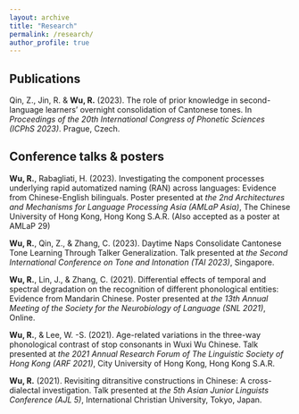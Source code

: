 ```yaml
---
layout: archive
title: "Research"
permalink: /research/
author_profile: true
---
```

## Publications
Qin, Z., Jin, R. & **Wu, R.** (2023). The role of prior knowledge in second-language learners’ overnight consolidation of Cantonese tones. In *Proceedings of the 20th International Congress of Phonetic Sciences (ICPhS 2023)*. Prague, Czech.

## Conference talks & posters
**Wu, R.**, Rabagliati, H. (2023). Investigating the component processes underlying rapid automatized naming (RAN) across languages: Evidence from Chinese-English bilinguals. Poster presented at *the 2nd Architectures and Mechanisms for Language Processing Asia (AMLaP Asia)*, The Chinese University of Hong Kong, Hong Kong S.A.R. (Also accepted as a poster at AMLaP 29)

**Wu, R.**, Qin, Z., & Zhang, C. (2023). Daytime Naps Consolidate Cantonese Tone Learning Through Talker Generalization. Talk presented at *the Second International Conference on Tone and Intonation (TAI 2023)*, Singapore.

**Wu, R.**, Lin, J., & Zhang, C. (2021). Differential effects of temporal and spectral degradation on the recognition of different phonological entities: Evidence from Mandarin Chinese. Poster presented at *the 13th Annual Meeting of the Society for the Neurobiology of Language (SNL 2021)*, Online.

**Wu, R.**, & Lee, W. -S. (2021). Age-related variations in the three-way phonological contrast of stop consonants in Wuxi Wu Chinese. Talk presented at *the 2021 Annual Research Forum of The Linguistic Society of Hong Kong (ARF 2021)*, City University of Hong Kong, Hong Kong S.A.R.

**Wu, R.** (2021). Revisiting ditransitive constructions in Chinese: A cross-dialectal investigation. Talk presented at *the 5th Asian Junior Linguists Conference (AJL 5)*, International Christian University, Tokyo, Japan.
